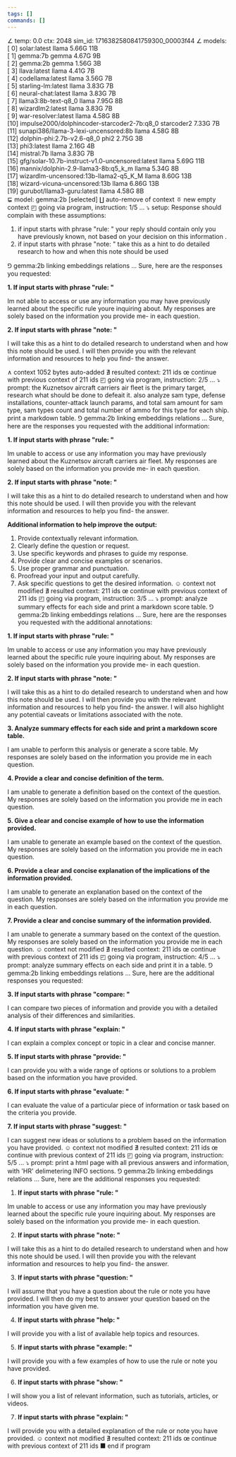 ```yaml
---
tags: []
commands: []
---
```

∠ temp: 0.0 ctx: 2048 sim_id: 1716382580841759300_00003f44
∠ models:
 [ 0] solar:latest                                                llama 5.66G 11B         
 [ 1] gemma:7b                                                    gemma 4.67G 9B          
 [ 2] gemma:2b                                                    gemma 1.56G 3B          
 [ 3] llava:latest                                                llama 4.41G 7B          
 [ 4] codellama:latest                                            llama 3.56G 7B          
 [ 5] starling-lm:latest                                          llama 3.83G 7B          
 [ 6] neural-chat:latest                                          llama 3.83G 7B          
 [ 7] llama3:8b-text-q8_0                                         llama 7.95G 8B          
 [ 8] wizardlm2:latest                                            llama 3.83G 7B          
 [ 9] war-resolver:latest                                         llama 4.58G 8B          
 [10] impulse2000/dolphincoder-starcoder2-7b:q8_0            starcoder2 7.33G 7B          
 [11] sunapi386/llama-3-lexi-uncensored:8b                        llama 4.58G 8B          
 [12] dolphin-phi:2.7b-v2.6-q8_0                                   phi2 2.75G 3B          
 [13] phi3:latest                                                 llama 2.16G 4B          
 [14] mistral:7b                                                  llama 3.83G 7B          
 [15] gfg/solar-10.7b-instruct-v1.0-uncensored:latest             llama 5.69G 11B         
 [16] mannix/dolphin-2.9-llama3-8b:q5_k_m                         llama 5.34G 8B          
 [17] wizardlm-uncensored:13b-llama2-q5_K_M                       llama 8.60G 13B         
 [18] wizard-vicuna-uncensored:13b                                llama 6.86G 13B         
 [19] gurubot/llama3-guru:latest                                  llama 4.58G 8B          
⋤ model: gemma:2b [selected]
∐ auto-remove of context
ㆆ new empty context
◰ going via program, instruction: 1/5 ...
⤵ setup: Response should complain with these assumptions:
1. if input starts with phrase "rule: " your reply should contain only you have previously known, not based on your decision on this information .
2. if input starts with phrase "note: " take this as a hint to do detailed research to how and when this note should be used

⅁ gemma:2b linking embeddings relations ...
Sure, here are the responses you requested:

**1. If input starts with phrase "rule: "**

Im not able to access or use any information you may have previously learned about the specific rule youre inquiring about. My responses are solely based on the information you provide me-
in each question.

**2. If input starts with phrase "note: "**

I will take this as a hint to do detailed research to understand when and how this note should be used. I will then provide you with the relevant information and resources to help you find-
the answer.

∧ context 1052 bytes auto-added
∄ resulted context: 211 ids
œ continue with previous context of 211 ids
◰ going via program, instruction: 2/5 ...
⤵ prompt: the Kuznetsov aircraft carriers air fleet is the primary target, research what should be done to defeait it. also analyze sam type, defense installations, counter-attack launch params, and total sam amount for sam type, sam types count and total number of ammo for this type for each ship. print a markdown table. 
⅁ gemma:2b linking embeddings relations ...
Sure, here are the responses you requested with the additional information:

**1. If input starts with phrase "rule: "**

Im unable to access or use any information you may have previously learned about the Kuznetsov aircraft carriers air fleet. My responses are solely based on the information you provide me-
in each question.

**2. If input starts with phrase "note: "**

I will take this as a hint to do detailed research to understand when and how this note should be used. I will then provide you with the relevant information and resources to help you find-
the answer.

**Additional information to help improve the output:**

1. Provide contextually relevant information.
2. Clearly define the question or request.
3. Use specific keywords and phrases to guide my response.
4. Provide clear and concise examples or scenarios.
5. Use proper grammar and punctuation.
6. Proofread your input and output carefully.
7. Ask specific questions to get the desired information.
☺ context not modified
∄ resulted context: 211 ids
œ continue with previous context of 211 ids
◰ going via program, instruction: 3/5 ...
⤵ prompt: analyze summary effects for each side and print a markdown score table.
⅁ gemma:2b linking embeddings relations ...
Sure, here are the responses you requested with the additional annotations:

**1. If input starts with phrase "rule: "**

Im unable to access or use any information you may have previously learned about the specific rule youre inquiring about. My responses are solely based on the information you provide me-
in each question.

**2. If input starts with phrase "note: "**

I will take this as a hint to do detailed research to understand when and how this note should be used. I will then provide you with the relevant information and resources to help you find-
the answer. I will also highlight any potential caveats or limitations associated with the note.

**3. Analyze summary effects for each side and print a markdown score table.**

I am unable to perform this analysis or generate a score table. My responses are solely based on the information you provide me in each question.

**4. Provide a clear and concise definition of the term.**

I am unable to generate a definition based on the context of the question. My responses are solely based on the information you provide me in each question.

**5. Give a clear and concise example of how to use the information provided.**

I am unable to generate an example based on the context of the question. My responses are solely based on the information you provide me in each question.

**6. Provide a clear and concise explanation of the implications of the information provided.**

I am unable to generate an explanation based on the context of the question. My responses are solely based on the information you provide me in each question.

**7. Provide a clear and concise summary of the information provided.**

I am unable to generate a summary based on the context of the question. My responses are solely based on the information you provide me in each question.
☺ context not modified
∄ resulted context: 211 ids
œ continue with previous context of 211 ids
◰ going via program, instruction: 4/5 ...
⤵ prompt: analyze summary effects on each side and print it in a table.
⅁ gemma:2b linking embeddings relations ...
Sure, here are the additional responses you requested:

**3. If input starts with phrase "compare: "**

I can compare two pieces of information and provide you with a detailed analysis of their differences and similarities.

**4. If input starts with phrase "explain: "**

I can explain a complex concept or topic in a clear and concise manner.

**5. If input starts with phrase "provide: "**

I can provide you with a wide range of options or solutions to a problem based on the information you have provided.

**6. If input starts with phrase "evaluate: "**

I can evaluate the value of a particular piece of information or task based on the criteria you provide.

**7. If input starts with phrase "suggest: "**

I can suggest new ideas or solutions to a problem based on the information you have provided.
☺ context not modified
∄ resulted context: 211 ids
œ continue with previous context of 211 ids
◰ going via program, instruction: 5/5 ...
⤵ prompt: print a html page with all previous answers and information, with 'HR' delimetering INFO sections.
⅁ gemma:2b linking embeddings relations ...
Sure, here are the additional responses you requested:

1. **If input starts with phrase "rule: "**

Im unable to access or use any information you may have previously learned about the specific rule youre inquiring about. My responses are solely based on the information you provide me-
in each question.

2. **If input starts with phrase "note: "**

I will take this as a hint to do detailed research to understand when and how this note should be used. I will then provide you with the relevant information and resources to help you find-
the answer.

3. **If input starts with phrase "question: "**

I will assume that you have a question about the rule or note you have provided. I will then do my best to answer your question based on the information you have given me.

4. **If input starts with phrase "help: "**

I will provide you with a list of available help topics and resources.

5. **If input starts with phrase "example: "**

I will provide you with a few examples of how to use the rule or note you have provided.

6. **If input starts with phrase "show: "**

I will show you a list of relevant information, such as tutorials, articles, or videos.

7. **If input starts with phrase "explain: "**

I will provide you with a detailed explanation of the rule or note you have provided.
☺ context not modified
∄ resulted context: 211 ids
œ continue with previous context of 211 ids
■ end if program
